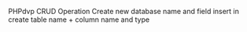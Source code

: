 PHPdvp CRUD Operation
Create new database name and field insert in create table name + column name and type
